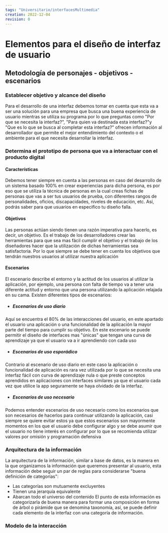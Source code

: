 ```yaml
---
tags: "Universitario/interfacesMultimedia"
creation: 2022-12-04
revision: 0
---
```


# Elementos para el diseño de interfaz de usuario

## Metodología de personajes - objetivos - escenarios
### Establecer objetivo y alcance del diseño 
Para el desarrollo de una interfaz debemos tomar en cuenta que esta va a ser una solución para una empresa que busca una buena experiencia de usuario mientras se utiliza su programa por lo que preguntas como "Por que se necesita la interfaz?", "Para quien va destinada esta interfaz?"y "Que es lo que se busca al completar esta interfaz?" ofrecen información al desarrollador que permite el mejor entendimiento del contexto o el ambiente para el que necesita desarrollar la interfaz. 

### Determina el prototipo de persona que va a interactuar con el producto digital
#### Características
Debemos tener siempre en cuenta a las personas en caso del desarrollo de un sistema basado 100% en crear experiencias para dicha persona, es por eso que se utiliza la técnica de personas en la cual creas fichas de personas que vas a ser tus usuarios de prueba, con diferentes rangos de personalidades, oficios, discapacidades, niveles de educación, etc. Así, podrás saber para que usuarios en especifico tu diseño falla.
#### Objetivos
Las personas actúan siendo tienen una razón imperativa para hacerlo, es decir, un objetivo. Es el trabajo de los desarrolladores crear las herramientas para que sea mas fácil cumplir el objetivo y el trabajo de los diseñadores hacer que la utilización de dichas herramientas sea satisfactoria. Por lo que siempre se debe tener en cuenta los objetivos que tendrán nuestros usuarios al utilizar nuestra aplicación
#### Escenarios
El escenario describe el entorno y la actitud de los usuarios al utilizar la aplicación, por ejemplo, una persona con falta de tiempo va a tener una diferente actitud y entorno que una persona utilizando la aplicación relajada en su cama.
Existen diferentes tipos de escenarios: 
- ##### Escenarios de uso diario
Aquí se encuentra el 80% de las interacciones del usuario, en este apartado el usuario una aplicación o una funcionalidad de la aplicación la mayor parte del tiempo para cumplir su objetivo. En este escenario se puede permitir el diseño de interfaces mas "únicas" que tengan una curva de aprendizaje ya que el usuario va a ir aprendiendo con cada uso 
- ##### Escenarios de uso esporádico 
Contrario al escenario de uso diario en este caso la aplicación o funcionalidad de aplicación es rara vez utilizada por lo que se necesita una interfaz fácil con curva de aprendizaje nula o que preste conceptos aprendidos en aplicaciones con interfaces similares ya que el usuario cada vez que utilice la app seguramente se haya olvidado de la interfaz.
- ##### Escenarios de uso necesario
Podemos entender escenarios de uso necesario como los escenarios que son necesarios de hacerlos para continuar utilizando la aplicación, casi siempre se quiere evitar estos ya que estos escenarios son mayormente momentos en los que el usuario debe configurar algo y se debe asumir que el usuario no tiene interés en configurar por lo que se recomienda utilizar valores por omisión y programación defensiva

### Arquitectura de la información 
La arquitectura de la información, similar a base de datos, es la manera en la que organizamos la información que queremos presentar al usuario, esta información debe seguir un par de reglas para considerarse "buena definición de categorías": 
- Las categorías son mutuamente excluyentes 
- Tienen una jerarquía equivalente 
- Abarcan todo el universo del contenido
El punto de esta información es categorizarla de buena manera para formar una composición en forma de árbol o pirámide que se denomina taxonomía, así, se puede definir cada elemento de la interfaz con una categoría de información.

### Modelo de la interacción 